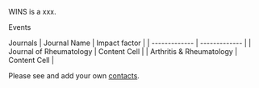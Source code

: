 WINS is a xxx.

Events


Journals
| Journal Name  | Impact factor |
| ------------- | ------------- |
| Journal of Rheumatology  | Content Cell  |
| Arthritis & Rheumatology  | Content Cell  |


Please see and add your own [contacts](https://docs.google.com/spreadsheets/d/1iD7I0Cn2_1da1RhaexCzWiTmzqJiLvWSdIe5iZ53Zqg/edit?usp=sharing).
